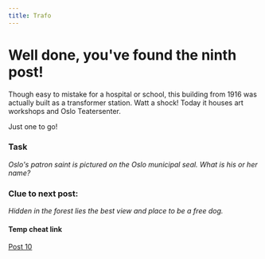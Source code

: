 ```yaml
---
title: Trafo
---
```


#  Well done, you've found the ninth post!

Though easy to mistake for a hospital or school, this building from 1916 was actually built as a transformer station. Watt a shock! Today it houses art workshops and Oslo Teatersenter.

Just one to go!

### Task

_Oslo's patron saint is pictured on the Oslo municipal seal. What is his or her name?_

### Clue to next post:

_Hidden in the forest lies the best view and place to be a free dog._

#### Temp cheat link
[Post 10](https://martiaos.github.io/48756e64657061726b656e//)
